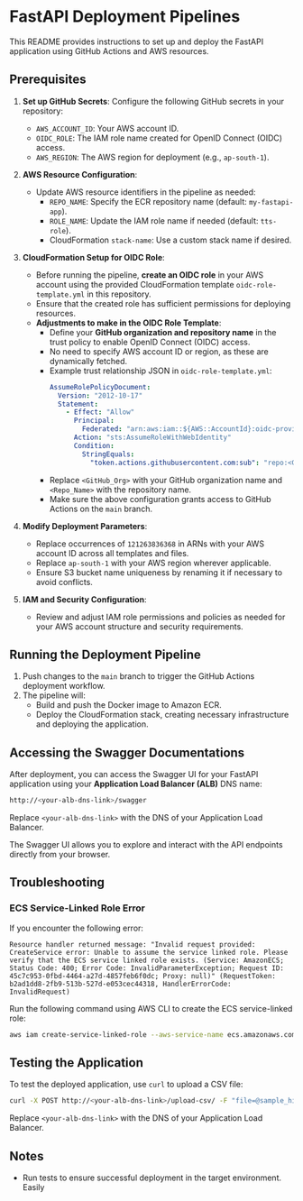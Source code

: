 
# FastAPI Deployment Pipelines

This README provides instructions to set up and deploy the FastAPI application using GitHub Actions and AWS resources.

## Prerequisites

1. **Set up GitHub Secrets**: Configure the following GitHub secrets in your repository:
   - `AWS_ACCOUNT_ID`: Your AWS account ID.
   - `OIDC_ROLE`: The IAM role name created for OpenID Connect (OIDC) access.
   - `AWS_REGION`: The AWS region for deployment (e.g., `ap-south-1`).

2. **AWS Resource Configuration**:
   - Update AWS resource identifiers in the pipeline as needed:
     - `REPO_NAME`: Specify the ECR repository name (default: `my-fastapi-app`).
     - `ROLE_NAME`: Update the IAM role name if needed (default: `tts-role`).
     - CloudFormation `stack-name`: Use a custom stack name if desired.

3. **CloudFormation Setup for OIDC Role**:
   - Before running the pipeline, **create an OIDC role** in your AWS account using the provided CloudFormation template `oidc-role-template.yml` in this repository.
   - Ensure that the created role has sufficient permissions for deploying resources.
   - **Adjustments to make in the OIDC Role Template**:
     - Define your **GitHub organization and repository name** in the trust policy to enable OpenID Connect (OIDC) access.
     - No need to specify AWS account ID or region, as these are dynamically fetched.
     - Example trust relationship JSON in `oidc-role-template.yml`:
       ```yaml
       AssumeRolePolicyDocument:
         Version: "2012-10-17"
         Statement:
           - Effect: "Allow"
             Principal:
               Federated: "arn:aws:iam::${AWS::AccountId}:oidc-provider/token.actions.githubusercontent.com"
             Action: "sts:AssumeRoleWithWebIdentity"
             Condition:
               StringEquals:
                 "token.actions.githubusercontent.com:sub": "repo:<GitHub_Org>/<Repo_Name>:ref:refs/heads/main"
       ```
     - Replace `<GitHub_Org>` with your GitHub organization name and `<Repo_Name>` with the repository name.
     - Make sure the above configuration grants access to GitHub Actions on the `main` branch.

4. **Modify Deployment Parameters**:
   - Replace occurrences of `121263836368` in ARNs with your AWS account ID across all templates and files.
   - Replace `ap-south-1` with your AWS region wherever applicable.
   - Ensure S3 bucket name uniqueness by renaming it if necessary to avoid conflicts.

5. **IAM and Security Configuration**:
   - Review and adjust IAM role permissions and policies as needed for your AWS account structure and security requirements.

## Running the Deployment Pipeline

1. Push changes to the `main` branch to trigger the GitHub Actions deployment workflow.
2. The pipeline will:
   - Build and push the Docker image to Amazon ECR.
   - Deploy the CloudFormation stack, creating necessary infrastructure and deploying the application.

## Accessing the Swagger Documentations

After deployment, you can access the Swagger UI for your FastAPI application using your **Application Load Balancer (ALB)** DNS name:

```bash
http://<your-alb-dns-link>/swagger
```

Replace `<your-alb-dns-link>` with the DNS of your Application Load Balancer.

The Swagger UI allows you to explore and interact with the API endpoints directly from your browser.

## Troubleshooting

### ECS Service-Linked Role Error

If you encounter the following error:
```
Resource handler returned message: "Invalid request provided: CreateService error: Unable to assume the service linked role. Please verify that the ECS service linked role exists. (Service: AmazonECS; Status Code: 400; Error Code: InvalidParameterException; Request ID: 45c7c953-0fbd-4464-a27d-4857feb6f0dc; Proxy: null)" (RequestToken: b2ad1dd8-2fb9-513b-527d-e053cec44318, HandlerErrorCode: InvalidRequest)
```

Run the following command using AWS CLI to create the ECS service-linked role:

```bash
aws iam create-service-linked-role --aws-service-name ecs.amazonaws.com
```

## Testing the Application

To test the deployed application, use `curl` to upload a CSV file:

```bash
curl -X POST http://<your-alb-dns-link>/upload-csv/ -F "file=@sample_hi-IN.csv" -F "source=hi-IN"
```

Replace `<your-alb-dns-link>` with the DNS of your Application Load Balancer.

## Notes

- Run tests to ensure successful deployment in the target environment. Easily
